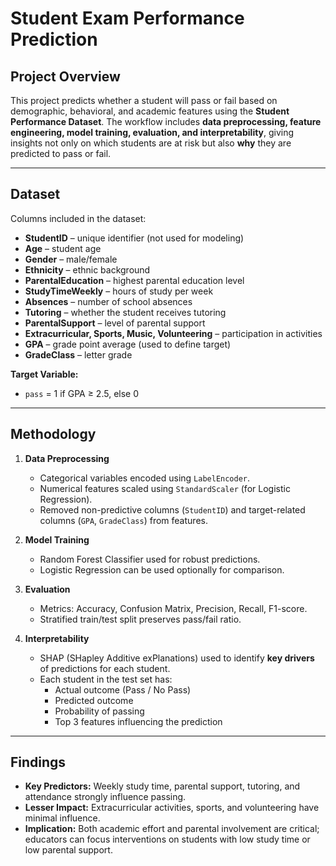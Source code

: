 # Student Exam Performance Prediction

## Project Overview
This project predicts whether a student will pass or fail based on demographic, behavioral, and academic features using the **Student Performance Dataset**. The workflow includes **data preprocessing, feature engineering, model training, evaluation, and interpretability**, giving insights not only on which students are at risk but also **why** they are predicted to pass or fail.

---

## Dataset
Columns included in the dataset:

- **StudentID** – unique identifier (not used for modeling)  
- **Age** – student age  
- **Gender** – male/female  
- **Ethnicity** – ethnic background  
- **ParentalEducation** – highest parental education level  
- **StudyTimeWeekly** – hours of study per week  
- **Absences** – number of school absences  
- **Tutoring** – whether the student receives tutoring  
- **ParentalSupport** – level of parental support  
- **Extracurricular, Sports, Music, Volunteering** – participation in activities  
- **GPA** – grade point average (used to define target)  
- **GradeClass** – letter grade  

**Target Variable:**  
- `pass` = 1 if GPA ≥ 2.5, else 0  

---

## Methodology

1. **Data Preprocessing**
   - Categorical variables encoded using `LabelEncoder`.  
   - Numerical features scaled using `StandardScaler` (for Logistic Regression).  
   - Removed non-predictive columns (`StudentID`) and target-related columns (`GPA`, `GradeClass`) from features.  

2. **Model Training**
   - Random Forest Classifier used for robust predictions.  
   - Logistic Regression can be used optionally for comparison.  

3. **Evaluation**
   - Metrics: Accuracy, Confusion Matrix, Precision, Recall, F1-score.  
   - Stratified train/test split preserves pass/fail ratio.  

4. **Interpretability**
   - SHAP (SHapley Additive exPlanations) used to identify **key drivers** of predictions for each student.  
   - Each student in the test set has:  
     - Actual outcome (Pass / No Pass)  
     - Predicted outcome  
     - Probability of passing  
     - Top 3 features influencing the prediction  

---

## Findings
- **Key Predictors:** Weekly study time, parental support, tutoring, and attendance strongly influence passing.  
- **Lesser Impact:** Extracurricular activities, sports, and volunteering have minimal influence.  
- **Implication:** Both academic effort and parental involvement are critical; educators can focus interventions on students with low study time or low parental support.  
